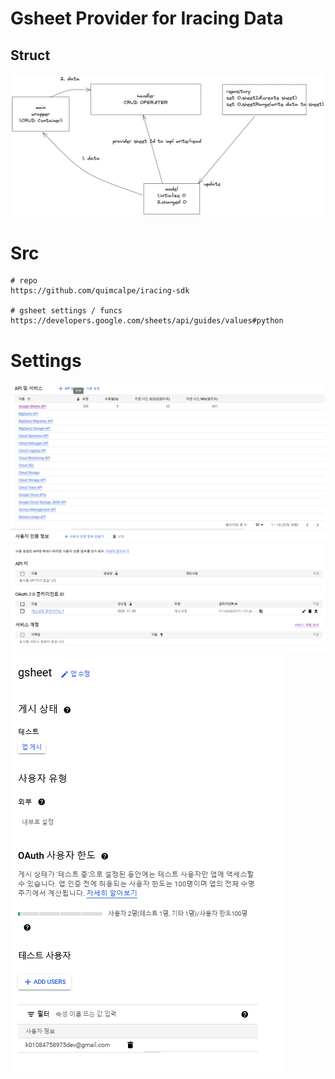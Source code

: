 # Gsheet Provider for Iracing Data

## Struct
![header](./assets/header.png)

# Src
```
# repo
https://github.com/quimcalpe/iracing-sdk

# gsheet settings / funcs
https://developers.google.com/sheets/api/guides/values#python
```

# Settings
![add](./assets/add.png)
![oauth](./assets/oauth.png)
![oauthsettings](./assets/oauthsettings.png)